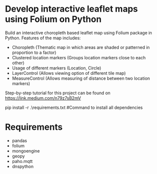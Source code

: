 # Develop interactive leaflet maps using Folium on Python
Build an interactive choropleth based leaflet map using Folium package in Python. 
Features of the map includes:  
* Choropleth (Thematic map in which areas are shaded or patterned in proportion to a factor)
* Clustered location markers (Groups location markers close to each other)
* Usage of different markers (Location, Circle)
* LayerControl (Allows viewing option of different tile map)
* MeasureControl (Allows measuring of distance between two location markers)

Step-by-step tutorial for this project can be found on https://link.medium.com/n79z7sB2mV

pip install -r .\requirements.txt #Command to install all dependencies
# Requirements
* pandas
* folium
* mongoengine
* geopy
* paho.mqtt
* dnspython

